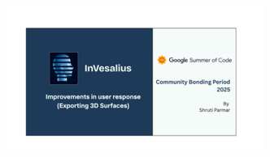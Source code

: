![Community Bonding](https://github.com/shrutiparmar2003/Google-Summer-of-Code-2025-Final-Report/blob/main/images/Community%20Bonding.png)

